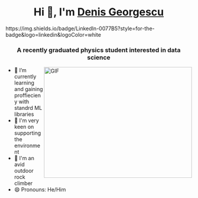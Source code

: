 <h1 align="center">Hi 👋, I'm <a href="https://www.linkedin.com/in/denis-georgescu/" target="blank">
Denis Georgescu</a></h1> https://img.shields.io/badge/LinkedIn-0077B5?style=for-the-badge&logo=linkedin&logoColor=white
<h3 align="center">A recently graduated physics student interested in data science</h3>


<img align="right" top="500" height="300" width="400" alt="GIF" src="facegif2.gif">
</a>


- 🔭 I’m currently learning and gaining proffiecieny with standrd ML libraries
- 🌱 I'm very keen on supporting the environment
- 🗻 I'm an avid outdoor rock climber 
- 😄 Pronouns: He/Him


<!--
**dgeorgescu1/dgeorgescu1** is a ✨ _special_ ✨ repository because its `README.md` (this file) appears on your GitHub profile.

Here are some ideas to get you started:

- 🔭 I’m currently working on ...
- 🌱 I’m currently learning ...
- 👯 I’m looking to collaborate on ...
- 🤔 I’m looking for help with ...
- 💬 Ask me about ...
- 📫 How to reach me: ...
- 😄 Pronouns: ...
- ⚡ Fun fact: ...
-->
